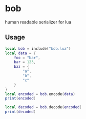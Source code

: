 # bob

human readable serializer for lua

## Usage

```lua
local bob = include("bob.lua")
local data = {
    foo = "bar",
    bar = 123,
    baz = {
        "a",
        "b",
        "c"
    }
}
local encoded = bob.encode(data)
print(encoded)

local decoded = bob.decode(encoded)
print(decoded)
```
